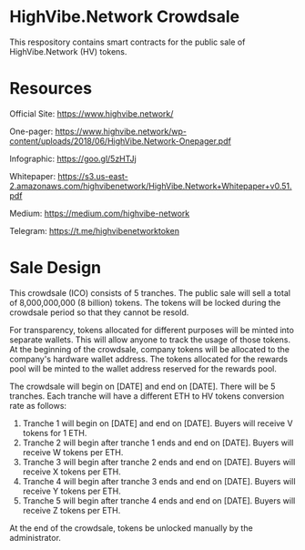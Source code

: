 # HighVibe.Network Crowdsale

This respository contains smart contracts for the public sale of HighVibe.Network (HV) tokens.

# Resources

Official Site: https://www.highvibe.network/

One-pager: https://www.highvibe.network/wp-content/uploads/2018/06/HighVibe.Network-Onepager.pdf

Infographic: https://goo.gl/5zHTJj

Whitepaper: https://s3.us-east-2.amazonaws.com/highvibenetwork/HighVibe.Network+Whitepaper+v0.51.pdf

Medium: https://medium.com/highvibe-network

Telegram: https://t.me/highvibenetworktoken

# Sale Design

This crowdsale (ICO) consists of 5 tranches. The public sale will sell a total of 8,000,000,000 (8 billion) tokens. The tokens will be locked during the crowdsale period so that they cannot be resold.

For transparency, tokens allocated for different purposes will be minted into separate wallets. This will allow anyone to track the usage of those tokens. At the beginning of the crowdsale, company tokens will be allocated to the company's hardware wallet address. The tokens allocated for the rewards pool will be minted to the wallet address reserved for the rewards pool.

The crowdsale will begin on [DATE] and end on [DATE]. There will be 5 tranches. Each tranche will have a different ETH to HV tokens conversion rate as follows:

1. Tranche 1 will begin on [DATE] and end on [DATE]. Buyers will receive V tokens for 1 ETH.
2. Tranche 2 will begin after tranche 1 ends and end on [DATE]. Buyers will receive W tokens per ETH.
3. Tranche 3 will begin after tranche 2 ends and end on [DATE]. Buyers will receive X tokens per ETH.
4. Tranche 4 will begin after tranche 3 ends and end on [DATE]. Buyers will receive Y tokens per ETH.
5. Tranche 5 will begin after tranche 4 ends and end on [DATE]. Buyers will receive Z tokens per ETH.

At the end of the crowdsale, tokens be unlocked manually by the administrator.
